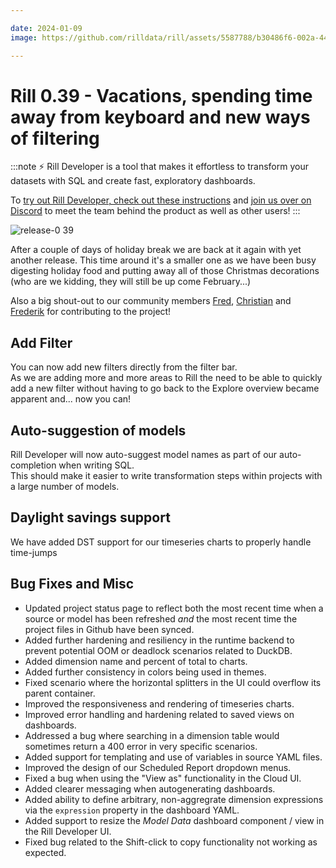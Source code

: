 ```yaml
---

date: 2024-01-09
image: https://github.com/rilldata/rill/assets/5587788/b30486f6-002a-445d-8a1b-955b6ec0066d

---
```


# Rill 0.39 - Vacations, spending time away from keyboard and new ways of filtering

:::note
⚡ Rill Developer is a tool that makes it effortless to transform your datasets with SQL and create fast, exploratory dashboards.

To [try out Rill Developer, check out these instructions](../../home/install) and [join us over on Discord](https://bit.ly/3bbcSl9) to meet the team behind the product as well as other users!
:::

![release-0 39](https://cdn.rilldata.com/docs/release-notes/release-0.39-gif)
  
After a couple of days of holiday break we are back at it again with yet another release. This time around it's a smaller one as we have been busy digesting holiday food and putting away all of those Christmas decorations (who are we kidding, they will still be up come February...)

Also a big shout-out to our community members [Fred](https://github.com/fredguth), [Christian](https://github.com/cwarden) and [Frederik](https://github.com/Fredehagelund92) for contributing to the project!

## Add Filter
You can now add new filters directly from the filter bar.  
As we are adding more and more areas to Rill the need to be able to quickly add a new filter without having to go back to the Explore overview became apparent and... now you can!
  
## Auto-suggestion of models
Rill Developer will now auto-suggest model names as part of our auto-completion when writing SQL.  
This should make it easier to write transformation steps within projects with a large number of models.
  
## Daylight savings support
We have added DST support for our timeseries charts to properly handle time-jumps
  
## Bug Fixes and Misc
- Updated project status page to reflect both the most recent time when a source or model has been refreshed _and_ the most recent time the project files in Github have been synced.
- Added further hardening and resiliency in the runtime backend to prevent potential OOM or deadlock scenarios related to DuckDB.
- Added dimension name and percent of total to charts.
- Added further consistency in colors being used in themes.
- Fixed scenario where the horizontal splitters in the UI could overflow its parent container.
- Improved the responsiveness and rendering of timeseries charts.
- Improved error handling and hardening related to saved views on dashboards.
- Addressed a bug where searching in a dimension table would sometimes return a 400 error in very specific scenarios.
- Added support for templating and use of variables in source YAML files.
- Improved the design of our Scheduled Report dropdown menus.
- Fixed a bug when using the "View as" functionality in the Cloud UI.
- Added clearer messaging when autogenerating dashboards.
- Added ability to define arbitrary, non-aggregrate dimension expressions via the `expression` property in the dashboard YAML.
- Added support to resize the _Model Data_ dashboard component / view in the Rill Developer UI.
- Fixed bug related to the Shift-click to copy functionality not working as expected.
